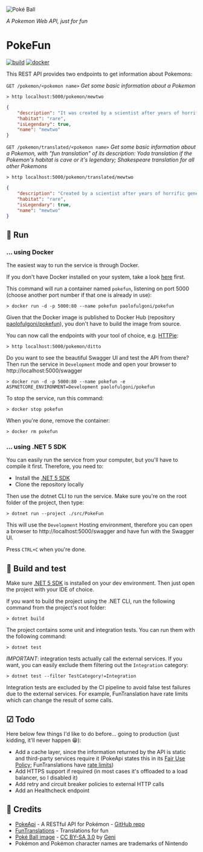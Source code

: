 ![Poké Ball](https://upload.wikimedia.org/wikipedia/commons/thumb/2/23/Pok%C3%A9_Ball.svg/241px-Pok%C3%A9_Ball.svg.png)

_A Pokemon Web API, just for fun_

# PokeFun

[![build](https://github.com/paolofulgoni/pokefun/actions/workflows/build.yml/badge.svg?branch=main)](https://github.com/paolofulgoni/pokefun/actions/workflows/build.yml?query=branch%3Amain)
[![docker](https://github.com/paolofulgoni/pokefun/actions/workflows/docker.yml/badge.svg)](https://github.com/paolofulgoni/pokefun/actions/workflows/docker.yml)

This REST API provides two endpoints to get information about Pokemons:

`GET ​/pokemon​/<pokemon name>`
_Get some basic information about a Pokemon_

```
> http localhost:5000/pokemon/mewtwo
```
```json
{
    "description": "It was created by a scientist after years of horrific gene-splicing and DNA-engineering experiments.",
    "habitat": "rare",
    "isLegendary": true,
    "name": "mewtwo"
}
```

`GET ​/pokemon​/translated​/<pokemon name>`
_Get some basic information about a Pokemon, with "fun translation" of its description: Yoda translation if the Pokemon's habitat is cave or it's legendary; Shakespeare translation for all other Pokemons_

```
> http localhost:5000/pokemon/translated/mewtwo
```
```json
{
    "description": "Created by a scientist after years of horrific gene-splicing and dna-engineering experiments, it was.",
    "habitat": "rare",
    "isLegendary": true,
    "name": "mewtwo"
}
```

## 🎠 Run

### ... using Docker

The easiest way to run the service is through Docker.

If you don't have Docker installed on your system, take a look [here](https://docs.docker.com/get-docker/) first.

This command will run a container named `pokefun`, listening on port 5000 (choose another port number if that one is already in use):

```
> docker run -d -p 5000:80 --name pokefun paolofulgoni/pokefun
```

Given that the Docker image is published to Docker Hub (repository [paolofulgoni/pokefun](https://hub.docker.com/repository/docker/paolofulgoni/pokefun)), you don't have to build the image from source.

You can now call the endpoints with your tool of choice, e.g. [HTTPie](https://httpie.io/):

```ah
> http localhost:5000/pokemon/ditto
```

Do you want to see the beautiful Swagger UI and test the API from there? Then run the service in `Development` mode and open your browser to http://localhost:5000/swagger

```
> docker run -d -p 5000:80 --name pokefun -e ASPNETCORE_ENVIRONMENT=Development paolofulgoni/pokefun
```

To stop the service, run this command:

```
> docker stop pokefun
```

When you're done, remove the container:

```
> docker rm pokefun
```

### ... using .NET 5 SDK

You can easily run the service from your computer, but you'll have to compile it first. Therefore, you need to:

* Install the [.NET 5 SDK](https://dotnet.microsoft.com/download/dotnet/5.0)
* Clone the repository locally

Then use the dotnet CLI to run the service. Make sure you're on the root folder of the project, then type:

```
> dotnet run --project ./src/PokeFun
```

This will use the `Development` Hosting environment, therefore you can open a browser to http://localhost:5000/swagger and have fun with the Swagger UI.

Press `CTRL+C` when you're done.

## 🔧 Build and test

Make sure [.NET 5 SDK](https://dotnet.microsoft.com/download/dotnet/5.0) is installed on your dev environment. Then just open the project with your IDE of choice.

If you want to build the project using the .NET CLI, run the following command from the project's root folder:

```
> dotnet build
```

The project contains some unit and integration tests. You can run them with the following command:

```
> dotnet test
```

*IMPORTANT*: integration tests actually call the external services. If you want, you can easily exclude them filtering out the `Integration` category:

```
> dotnet test --filter TestCategory!=Integration
```

Integration tests are excluded by the CI pipeline to avoid false test failures due to the external services. For example, FunTranslation have rate limits which can change the result of some calls.

## ☑ Todo

Here below few things I'd like to do before... going to production (just kidding, it'll never happen 😁):

* Add a cache layer, since the information returned by the API is static and third-party services require it (PokeApi states this in its [Fair Use Policy](https://pokeapi.co/docs/v2#fairuse); FunTranslations have [rate limits](https://funtranslations.com/api/))
* Add HTTPS support if required (in most cases it's offloaded to a load balancer, so I disabled it)
* Add retry and circuit breaker policies to external HTTP calls 
* Add an Healthcheck endpoint

## 🙏 Credits

* [PokeApi](https://pokeapi.co/) - A RESTful API for Pokémon - [GitHub repo](https://github.com/PokeAPI/pokeapi/)
* [FunTranslations](https://funtranslations.com/) - Translations for fun
* [Poké Ball image](https://commons.wikimedia.org/wiki/File:Pok%C3%A9_Ball.svg) - [CC BY-SA 3.0](https://creativecommons.org/licenses/by-sa/3.0/deed.en) by [Geni](https://commons.wikimedia.org/wiki/User:Geni)
* Pokémon and Pokémon character names are trademarks of Nintendo
